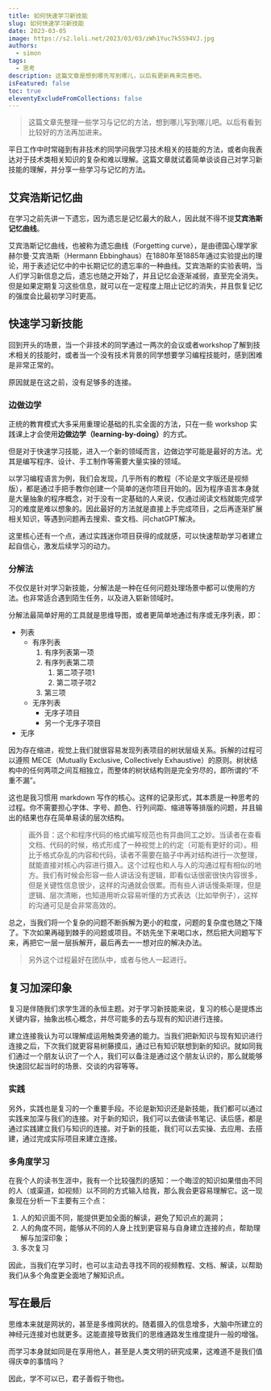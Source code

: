```yaml
---
title: 如何快速学习新技能
slug: 如何快速学习新技能
date: 2023-03-05
image: https://s2.loli.net/2023/03/03/zWh1Yuc7k5S94VJ.jpg
authors:
  - simon
tags:
  - 思考
description: 这篇文章是想到哪先写到哪儿，以后有更新再来完善吧。
isFeatured: false
toc: true
eleventyExcludeFromCollections: false
---
```

> 这篇文章先整理一些学习与记忆的方法，想到哪儿写到哪儿吧。以后有看到比较好的方法再加进来。

平日工作中时常碰到有非技术的同学问我学习技术相关的技能的方法，或者向我表达对于技术类相关知识的复杂和难以理解。这篇文章就试着简单谈谈自己对学习新技能的理解，并分享一些学习与记忆的方法。

## 艾宾浩斯记忆曲


在学习之前先讲一下遗忘，因为遗忘是记忆最大的敌人，因此就不得不提**艾宾浩斯记忆曲线**。


艾宾浩斯记忆曲线，也被称为遗忘曲线（Forgetting curve），是由德国心理学家赫尔曼·艾宾浩斯（Hermann Ebbinghaus）在1880年至1885年通过实验提出的理论，用于表述记忆中的中长期记忆的遗忘率的一种曲线。艾宾浩斯的实验表明，当人们学习新信息之后，遗忘也随之开始了，并且记忆会逐渐减弱，直至完全消失。但是如果定期复习这些信息，就可以在一定程度上阻止记忆的消失，并且恢复记忆的强度会比最初学习时更高。

## 快速学习新技能

回到开头的场景，当一个非技术的同学通过一两次的会议或者workshop了解到技术相关的技能时，或者当一个没有技术背景的同学想要学习编程技能时，感到困难是非常正常的。

原因就是在这之前，没有足够多的连接。

### 边做边学

正统的教育模式大多采用重理论基础的扎实全面的方法，只在一些 workshop 实践课上才会使用<b>边做边学（learning-by-doing）</b>的方式。

但是对于快速学习技能，进入一个新的领域而言，边做边学可能是最好的方法。尤其是编写程序、设计、手工制作等需要大量实操的领域。

以学习编程语言为例，我们会发现，几乎所有的教程（不论是文字版还是视频版），都是通过手把手教你创建一个简单的迷你项目开始的。因为程序语言本身就是大量抽象的程序概念，对于没有一定基础的人来说，仅通过阅读文档就能完成学习的难度是难以想象的。因此最好的方法就是直接上手完成项目，之后再逐渐扩展相关知识，等遇到问题再去搜索、查文档、问chatGPT解决。

这里核心还有一个点，通过实践迷你项目获得的成就感，可以快速帮助学习者建立起自信心，激发后续学习的动力。

### 分解法

不仅仅是针对学习新技能，分解法是一种在任何问题处理场景中都可以使用的方法。也非常适合遇到陌生任务，以及进入崭新领域时。

分解法最简单好用的工具就是思维导图，或者更简单地通过有序或无序列表，即：

* 列表
  * 有序列表
    1. 有序列表第一项
    2. 有序列表第二项
       1. 第二项子项1
       2. 第二项子项2
    3. 第三项
  * 无序列表
    * 无序子项目
    * 另一个无序子项目
* 无序

因为存在缩进，视觉上我们就很容易发现列表项目的树状层级关系。拆解的过程可以遵照 MECE（Mutually Exclusive, Collectively Exhaustive）的原则。树状结构中的任何两项之间互相独立，而整体的树状结构则是完全穷尽的，即所谓的“不重不漏”。

这也是我习惯用 markdown 写作的核心。这样的记录形式，其本质是一种思考的过程。你不需要担心字体、字号、颜色、行列间距、缩进等等排版的问题，并且输出的结果也存在简单易读的层次结构。

> 画外音：这个和程序代码的格式编写规范也有异曲同工之妙。当读者在查看文档、代码的时候，格式形成了一种视觉上的约定（可能有更好的词）。相比于格式杂乱的内容和代码，读者不需要在脑子中再对结构进行一次整理，就能直接对核心内容进行摄入。这个过程也和人与人的沟通过程有相似的地方。我们有时候会形容一些人讲话没有逻辑，即看似话很密很快内容很多，但是关键性信息很少，这样的沟通就会很累。而有些人讲话慢条斯理，但是逻辑、层次清晰，也知道用听众容易听懂的方式表达（比如举例子），这样的沟通可见是会非常高效的。

总之，当我们将一个复杂的问题不断拆解为更小的粒度，问题的复杂度也随之下降了。下次如果再碰到棘手的问题或项目。不妨先坐下来喝口水，然后把大问题写下来，再把它一层一层拆解开，最后再去一一想对应的解决办法。

> 另外这个过程最好在团队中，或者与他人一起进行。

## 复习加深印象

复习是伴随我们求学生涯的永恒主题。对于学习新技能来说，复习的核心是提炼出关键内容，抽象出核心概念，并尽可能多的去与现有的知识进行连接。

建立连接我认为可以理解成运用触类旁通的能力。当我们把新知识与现有知识进行连接之后，下次我们就更容易树藤摸瓜，通过已有知识联想到新的知识。就如同我们通过一个朋友认识了一个人，我们可以备注是通过这个朋友认识的，那么就能够快速回忆起当时的场景、交谈的内容等等。

### 实践

另外，实践也是复习的一个重要手段。不论是新知识还是新技能，我们都可以通过实践来加深与我们的连接。对于新的知识，我们可以去做读书笔记、读后感，都是通过实践建立我们与知识的连接。对于新的技能，我们可以去实操、去应用、去搭建，通过完成实际项目来建立连接。

### 多角度学习

在我个人的读书生涯中，我有一个比较强烈的感知：一个晦涩的知识如果借由不同的人（或渠道，如视频）以不同的方式输入给我，那么我会更容易理解它。这一现象现在分析一下主要有三个点：

1. 人的知识面不同，能提供更加全面的解读，避免了知识点的漏洞；
2. 人的角度不同，能够从不同的人身上找到更容易与自身建立连接的点，帮助理解与加深印象；
3. 多次复习

因此，当我们在学习时，也可以主动去寻找不同的视频教程、文档、解读，以帮助我们从多个角度更全面地了解知识点。

## 写在最后

思维本来就是网状的，甚至是多维网状的。随着摄入的信息增多，大脑中所建立的神经元连接对也就更多。这能直接导致我们的思维通路发生维度提升一般的增强。

而学习本身就如同是在享用他人，甚至是人类文明的研究成果，这难道不是我们值得庆幸的事情吗？

因此，学不可以已，君子善假于物也。